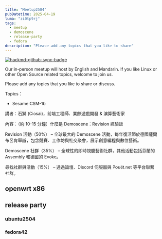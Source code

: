 ```yaml
---
title: "Meetup2504"
pubDatetime: 2025-04-19
luma: "zi0tp9rj"
tags:
  - meetup
  - demoscene
  - release-party
  - fedora
description: "Please add any topics that you like to share"
---
```


[![hackmd-github-sync-badge](https://hackmd.io/gQ5X7PN0RN6zVD1KqpZEoQ/badge)](https://hackmd.io/gQ5X7PN0RN6zVD1KqpZEoQ)


Our in-person meetup will host by English and Mandarin.
If you like Linux or other Open Source related topics, welcome to join us.

Please add any topics that you like to share or discuss.

Topics：
- Sesame CSM-1b


講者：石獅 (Ciosai)，前端工程師、業餘遊戲開發 & 演算藝術家

內容：（約 10-15 分鐘）什麼是 Demoscene：Revision 經驗談

Revision 活動（50%） – 全球最大的 Demoscene 活動，每年復活節於德國薩爾布呂肯舉辦，包含競賽、工作坊與社交聚會，展示創意編程與數位藝術。

Demoscene 社群（35%） – 全球性的即時視聽藝術社群，其他活動包括芬蘭的 Assembly 和德國的 Evoke。

尋找社群與活動（15%） – 通過論壇、Discord 伺服器與 Pouët.net 等平台聯繫社群。


## openwrt x86

## release party

### ubuntu2504
### fedora42